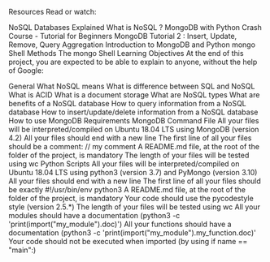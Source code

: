 Resources Read or watch:

NoSQL Databases Explained What is NoSQL ? MongoDB with Python Crash Course - Tutorial for Beginners MongoDB Tutorial 2 : Insert, Update, Remove, Query Aggregation Introduction to MongoDB and Python mongo Shell Methods The mongo Shell Learning Objectives At the end of this project, you are expected to be able to explain to anyone, without the help of Google:

General What NoSQL means What is difference between SQL and NoSQL What is ACID What is a document storage What are NoSQL types What are benefits of a NoSQL database How to query information from a NoSQL database How to insert/update/delete information from a NoSQL database How to use MongoDB Requirements MongoDB Command File All your files will be interpreted/compiled on Ubuntu 18.04 LTS using MongoDB (version 4.2) All your files should end with a new line The first line of all your files should be a comment: // my comment A README.md file, at the root of the folder of the project, is mandatory The length of your files will be tested using wc Python Scripts All your files will be interpreted/compiled on Ubuntu 18.04 LTS using python3 (version 3.7) and PyMongo (version 3.10) All your files should end with a new line The first line of all your files should be exactly #!/usr/bin/env python3 A README.md file, at the root of the folder of the project, is mandatory Your code should use the pycodestyle style (version 2.5.*) The length of your files will be tested using wc All your modules should have a documentation (python3 -c 'print(import("my_module").doc)') All your functions should have a documentation (python3 -c 'print(import("my_module").my_function.doc)' Your code should not be executed when imported (by using if name == "main":)
